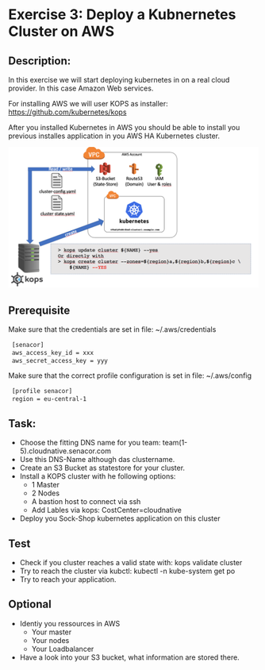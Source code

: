 # Exercise 3: Deploy a Kubnernetes Cluster on AWS

## Description:

In this exercise we will start deploying kubernetes in on a real cloud
provider. In this case Amazon Web services.

For installing AWS we will user KOPS as installer:
https://github.com/kubernetes/kops

After you installed Kubernetes in AWS you should be able to install you
previous installes application in you AWS HA Kubernetes cluster.

![kops install](../docs/images/kops_install.png)

## Prerequisite

Make sure that the credentials are set in file: ~/.aws/credentials

     [senacor]
     aws_access_key_id = xxx
     aws_secret_access_key = yyy

Make sure that the correct profile configuration is set in file: ~/.aws/config

     [profile senacor]
     region = eu-central-1



## Task:

* Choose the fitting DNS name for you team: team(1-5).cloudnative.senacor.com
* Use this DNS-Name although das clustername.
* Create an S3 Bucket as statestore for your cluster.
* Install a KOPS cluster with he following options:
  * 1 Master
  * 2 Nodes
  * A bastion host to connect via ssh
  * Add Lables via kops: CostCenter=cloudnative
* Deploy you Sock-Shop kubernetes application on this cluster


## Test

* Check if you cluster reaches a valid state with: kops validate cluster
* Try to reach the cluster via kubctl: kubectl -n kube-system get po
* Try to reach your application.


## Optional

* Identiy you ressources in AWS
  * Your master
  * Your nodes
  * Your Loadbalancer
* Have a look into your S3 bucket, what information are stored there. 

